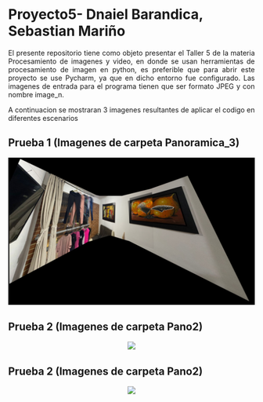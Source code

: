 # Proyecto5- Dnaiel Barandica, Sebastian Mariño

<p align="justify"> El presente repositorio tiene como objeto presentar el Taller 5 de la materia Procesamiento de imagenes y video, en donde se usan herramientas de procesamiento de imagen en python, es preferible que para abrir este proyecto se use Pycharm, ya que en dicho entorno fue configurado. Las imagenes de entrada para el programa tienen que ser formato JPEG y con nombre image_n.</p>

<p align="justify">A continuacion se mostraran 3 imagenes resultantes de aplicar el codigo en diferentes escenarios</p>

## Prueba 1 (Imagenes de carpeta Panoramica_3)
<p  align="center">
   <img src=Prueba22.PNG>
</p>


## Prueba 2 (Imagenes de carpeta Pano2)
<p  align="center">
   <img src=prueba.png>
</p>

## Prueba 2 (Imagenes de carpeta Pano2)
<p  align="center">
   <img src=Resultado.png>
</p>

